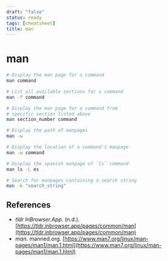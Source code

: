 ```yaml
---
draft: "false"
status: ready
tags: [cheatsheet]
title: man
---
```


# man

```bash
# Display the man page for a command
man command

# List all available sections for a command
man -f command

# Display the man page for a command from
# specific section listed above
man section_number command

# Display the path of manpages
man -w

# Display the location of a command's manpage
man -w command

# Display the spanish manpage of `ls` command
man ls -L es

# Search for manpages containing a search string
man -k "search_string"
```

## References

- _tldr InBrowser.App_. (n.d.). [https://tldr.inbrowser.app/pages/common/man](https://tldr.inbrowser.app/pages/common/man)
- _man_. manned.org. [https://www.man7.org/linux/man-pages/man1/man.1.html](https://www.man7.org/linux/man-pages/man1/man.1.html)
